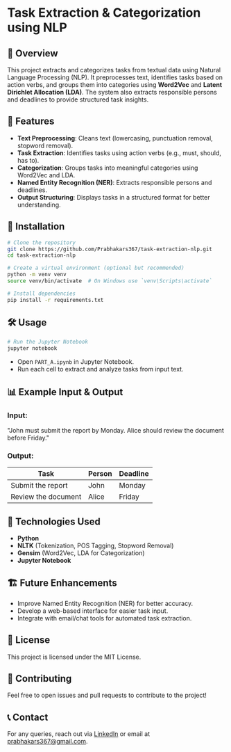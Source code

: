 # Task Extraction & Categorization using NLP

## 📌 Overview
This project extracts and categorizes tasks from textual data using Natural Language Processing (NLP). It preprocesses text, identifies tasks based on action verbs, and groups them into categories using **Word2Vec** and **Latent Dirichlet Allocation (LDA)**. The system also extracts responsible persons and deadlines to provide structured task insights.

## 🚀 Features
- **Text Preprocessing**: Cleans text (lowercasing, punctuation removal, stopword removal).
- **Task Extraction**: Identifies tasks using action verbs (e.g., must, should, has to).
- **Categorization**: Groups tasks into meaningful categories using Word2Vec and LDA.
- **Named Entity Recognition (NER)**: Extracts responsible persons and deadlines.
- **Output Structuring**: Displays tasks in a structured format for better understanding.

## 📂 Installation
```bash
# Clone the repository
git clone https://github.com/Prabhakars367/task-extraction-nlp.git
cd task-extraction-nlp

# Create a virtual environment (optional but recommended)
python -m venv venv
source venv/bin/activate  # On Windows use `venv\Scripts\activate`

# Install dependencies
pip install -r requirements.txt
```

## 🛠️ Usage
```bash
# Run the Jupyter Notebook
jupyter notebook
```
- Open `PART_A.ipynb` in Jupyter Notebook.
- Run each cell to extract and analyze tasks from input text.

## 📊 Example Input & Output
### **Input:**
"John must submit the report by Monday. Alice should review the document before Friday."

### **Output:**
| Task  | Person | Deadline |
|-------|--------|----------|
| Submit the report | John | Monday |
| Review the document | Alice | Friday |

## 🤖 Technologies Used
- **Python**
- **NLTK** (Tokenization, POS Tagging, Stopword Removal)
- **Gensim** (Word2Vec, LDA for Categorization)
- **Jupyter Notebook**

## 🏗️ Future Enhancements
- Improve Named Entity Recognition (NER) for better accuracy.
- Develop a web-based interface for easier task input.
- Integrate with email/chat tools for automated task extraction.

## 📜 License
This project is licensed under the MIT License.

## 🙌 Contributing
Feel free to open issues and pull requests to contribute to the project!

## 📞 Contact
For any queries, reach out via [LinkedIn](https://www.linkedin.com/in/prabhakars367/) or email at prabhakars367@gmail.com.

